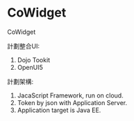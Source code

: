 # CoWidget
CoWidget

計劃整合UI:
1. Dojo Tookit
2. OpenUI5

計劃架構:
1. JacaScript Framework, run on cloud.
2. Token by json with Application Server.
3. Application target is Java EE.
